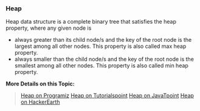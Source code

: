 ### Heap

Heap data structure is a complete binary tree that satisfies the heap property, where any given node is
- always greater than its child node/s and the key of the root node is the largest among all other nodes. This property is also called max heap property.
- always smaller than the child node/s and the key of the root node is the smallest among all other nodes. This property is also called min heap property.




**More Details on this Topic:**
> [Heap on Programiz](https://www.programiz.com/dsa/heap-data-structure)
> [Heap on Tutorialspoint](https://www.tutorialspoint.com/data_structures_algorithms/heap_data_structure.htm)
> [Heap on JavaTpoint](https://www.javatpoint.com/heap-data-structure)
> [Heap on HackerEarth](https://www.hackerearth.com/practice/data-structures/trees/heapspriority-queues/tutorial/)